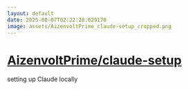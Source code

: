 ```yaml
---
layout: default
date: 2025-08-07T02:22:28.629170
image: assets/AizenvoltPrime_claude-setup_cropped.png
---
```


# [AizenvoltPrime/claude-setup](https://github.com/AizenvoltPrime/claude-setup)

setting up Claude locally
